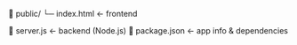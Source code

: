 📁 public/
   └─ index.html   ← frontend

📄 server.js       ← backend (Node.js)
📄 package.json    ← app info & dependencies